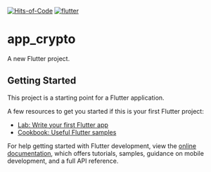 [![Hits-of-Code](https://hitsofcode.com/github/Doldrums/app_crypto)](https://hitsofcode.com/github/Doldrums/app_crypto/view)
[![flutter](https://img.shields.io/badge/awesome-flutter-blue)](https://img.shields.io/badge/awesome-flutter-blue)
# app_crypto

A new Flutter project.

## Getting Started

This project is a starting point for a Flutter application.

A few resources to get you started if this is your first Flutter project:

- [Lab: Write your first Flutter app](https://docs.flutter.dev/get-started/codelab)
- [Cookbook: Useful Flutter samples](https://docs.flutter.dev/cookbook)

For help getting started with Flutter development, view the
[online documentation](https://docs.flutter.dev/), which offers tutorials,
samples, guidance on mobile development, and a full API reference.
